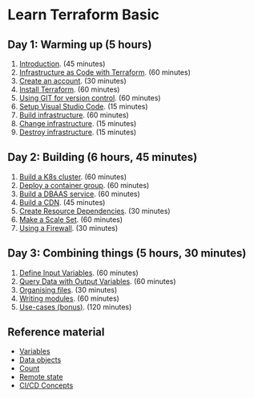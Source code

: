 # Learn Terraform Basic

## Day 1: Warming up (5 hours)

1. [Introduction](introduction.md). (45 minutes)
2. [Infrastructure as Code with Terraform](infrastructure-as-code-with-terraform.md). (60 minutes)
3. [Create an account](create-an-account.md). (30 minutes)
4. [Install Terraform](install-terraform.md). (60 minutes)
5. [Using GIT for version control](using-git-for-version-control.md). (60 minutes)
6. [Setup Visual Studio Code](visual-studio-code.md). (15 minutes)
7. [Build infrastructure](build-infrastructure.md). (60 minutes)
8. [Change infrastructure](change-infrastructure.md). (15 minutes)
9. [Destroy infrastructure](destroy-infrastructure.md). (15 minutes)

## Day 2: Building (6 hours, 45 minutes)

1. [Build a K8s cluster](build-infrastructure-k8s-cluster.md). (60 minutes)
2. [Deploy a container group](build-infrastructure-container-group.md). (60 minutes)
3. [Build a DBAAS service](build-infrastructure-dbaas.md). (60 minutes)
4. [Build a CDN](build-infrastructure-cdn-endpoint.md). (45 minutes)
5. [Create Resource Dependencies](create-resource-dependencies.md). (30 minutes)
6. [Make a Scale Set](build-infrastructure-scale-set.md). (60 minutes)
7. [Using a Firewall](build-infrastructure-firewall.md). (30 minutes)

## Day 3: Combining things (5 hours, 30 minutes)

1. [Define Input Variables](define-input-variables.md). (60 minutes)
2. [Query Data with Output Variables](query-data-with-output-variables.md). (60 minutes)
3. [Organising files](organizing-files.md). (30 minutes)
4. [Writing modules](writing-modules.md). (60 minutes)
5. [Use-cases (bonus)](use-cases.md). (120 minutes)

## Reference material

- [Variables](variables.md)
- [Data objects](data.md)
- [Count](count.md)
- [Remote state](remote-state.md)
- [CI/CD Concepts](ci-cd-concepts.md)
